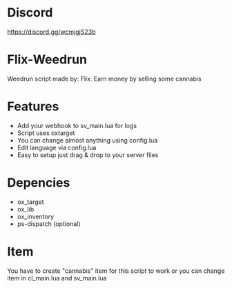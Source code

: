 # Discord
https://discord.gg/wcmjgjS23b

# Flix-Weedrun
Weedrun script made by: Flix. Earn money by selling some cannabis

# Features
- Add your webhook to sv_main.lua for logs
- Script uses oxtarget
- You can change almost anything using config.lua
- Edit language via config.lua
- Easy to setup just drag & drop to your server files

# Depencies
- ox_target
- ox_lib
- ox_inventory
- ps-dispatch (optional)

# Item 
You have to create "cannabis" item for this script to work or you can change item in cl_main.lua and sv_main.lua
